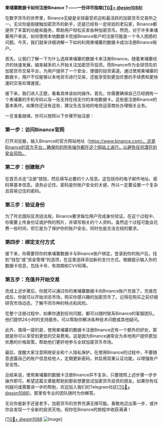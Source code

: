 **柬埔寨数据卡如何注册Binance？——一份详尽指南[[TG💪+ @esim1088](https://t.me/s/esim1088)]**

在数字货币的世界里，Binance无疑是全球最受欢迎和最活跃的加密货币交易所之一。无论你是刚接触加密货币的新手，还是已经有一定经验的老玩家，Binance都提供了丰富的功能和服务，帮助用户轻松买卖各种加密货币。然而，对于许多柬埔寨用户来说，如何使用本地数据卡完成Binance账户的注册可能是一个令人困惑的问题。今天，我们就来详细讲解一下如何利用柬埔寨的数据卡成功注册Binance账户。

首先，让我们了解一下为什么选择柬埔寨的数据卡来注册Binance。随着柬埔寨经济的快速发展，越来越多的人开始关注加密货币投资。而Binance作为全球领先的加密货币交易平台，为用户提供了一个安全、便捷的投资渠道。通过使用柬埔寨的数据卡，用户不仅能够以本地货币进行交易，还能享受到更加优惠的手续费和更快速的交易处理速度。

接下来，我们进入正题，看看具体该如何操作。首先，你需要确保自己已经拥有一个柬埔寨的手机号码以及一张支持在线支付的本地数据卡。这些是注册Binance的基本条件。如果你还没有这些，建议先去当地的电信运营商处办理相关业务。

一旦准备就绪，你可以按照以下步骤开始注册：

### 第一步：访问Binance官网

打开浏览器，输入Binance的官方网站地址（https://www.binance.com）。这是Binance的官方平台，确保你的所有操作都在这个网站上进行，以避免任何潜在的安全风险。

### 第二步：创建账户

在首页点击“注册”按钮，然后填写必要的个人信息。这包括你的电子邮件地址、密码等基本信息。请务必记住，密码是你账户安全的关键，所以一定要设置一个复杂且容易记住的密码。

### 第三步：验证身份

为了符合国际反洗钱法规，Binance要求每位用户完成身份验证。在这个过程中，你需要上传身份证或护照的照片，并填写相关的个人资料。虽然这个过程可能会花费一些时间，但它是为了保护你的账户安全，同时也是合法合规的要求。

### 第四步：绑定支付方式

接下来，你需要将你的柬埔寨数据卡与Binance账户绑定。登录到你的账户后，找到“钱包”或“资金管理”的选项，在这里选择添加新的支付方式。根据提示输入你的数据卡信息，包括卡号、有效期和CVV码等。

### 第五步：充值并开始交易

完成上述步骤后，你就可以通过你的柬埔寨数据卡向Binance账户充值了。充值完成后，你就可以开始浏览市场，购买你感兴趣的加密货币了。记得在购买之前仔细研究市场动态，了解不同币种的特点和风险。

在整个注册过程中，如果你遇到任何问题，都可以随时联系Binance的客服团队。他们提供24小时的支持服务，可以帮助你解决各种技术问题或其他疑问。

此外，值得一提的是，使用柬埔寨的数据卡注册Binance还有一个额外的好处，那就是你可以享受到更低的交易费用。这是因为Binance通常会为本地用户提供更加优惠的价格政策，帮助他们更好地参与全球加密货币市场。

最后，提醒大家注意网络安全和个人隐私保护。在使用Binance的过程中，不要随意透露自己的账户信息给他人，定期更新密码，并启用双重认证功能，以增强账户安全性。

总结来说，使用柬埔寨的数据卡注册Binance并不复杂，只要按照上述步骤一步步操作即可。希望这篇文章能帮助到那些想要尝试加密货币投资的朋友。如果你有任何疑问或需要进一步的帮助，欢迎加入我们的Telegram社区[[TG💪+ @esim1088](https://t.me/s/esim1088)]，那里有专业的团队随时为你解答。

无论你是新手还是老手，加密货币的世界充满无限可能。勇敢地迈出第一步，或许你会发现一个全新的投资天地。祝你在Binance的旅程中收获满满！

[[TG💪+ @esim1088](https://t.me/s/esim1088) ![Image](https://i.postimg.cc/4NQfJmqS/Snipaste-2025-05-13-00-14-12.png)]